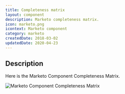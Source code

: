 ```yaml
---
title: Completeness matrix
layout: component
description: Marketo completeness matrix.
icon: marketo.png
icontext: Marketo component
category: marketo
createdDate: 2018-03-02
updatedDate: 2020-04-23
---
```


## Description

Here is the Marketo Component Completeness Matrix.

![Marketo Component Completeness Matrix](https://user-images.githubusercontent.com/16806832/82535315-5fc9be00-9b4f-11ea-8cb4-5c786d0c3f6d.png)
